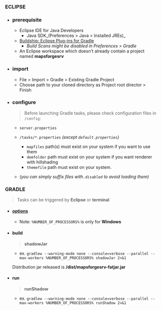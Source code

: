 ### ECLIPSE

- ### prerequisite

  - Eclipse IDE for Java Developers
    - Java SDK_(Preferences > Java > Installed JREs)_
  - [Buildship: Eclipse Plug-ins for Gradle](https://projects.eclipse.org/projects/tools.buildship)
    - _Build Scans might be disabled in Preferences > Gradle_
  - An Eclipse workspace which doesn't already contain a project named **mapsforgesrv**

- ### import

  - File > Import > Gradle > Existing Gradle Project
  - Choose path to your cloned directory as Project root director  > Finish

- ### configure

  > Before launching Gradle tasks, please check configuration files in `/config`:

  - `server.properties`
    
  - `/tasks/*.properties` _(except `default.properties`)_
    - `mapfiles` path(s) must exist on your system if you want to use them
    - `demfolder` path must exist on your system if you want renderer with hillshading
    - `themefile` path must exist on your system.  
  
  - _(you can simply suffix files with`.disabled` to avoid loading them)_

### GRADLE

> Tasks can be triggered by **Eclipse** or **terminal**

 - #### [options](https://docs.gradle.org/current/userguide/command_line_interface.html)

   - Note: `%NUMBER_OF_PROCESSORS%` is only for **Windows**

 - #### build

   > **shadowJar** 

      - ex. `gradlew --warning-mode none --console=verbose --parallel --max-workers %NUMBER_OF_PROCESSORS% shadowJar 2>&1`

   Distribution jar released is **/dist/mapsforgesrv-fatjar.jar**


 - #### run

   > **runShadow** 

      - ex. `gradlew --warning-mode none --console=verbose --parallel --max-workers %NUMBER_OF_PROCESSORS% runShadow 2>&1`

